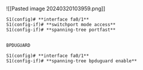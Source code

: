
![[Pasted image 20240320103959.png]]

````
S1(config)# **interface fa0/1**
S1(config-if)# **switchport mode access**
S1(config-if)# **spanning-tree portfast**


BPDUGUARD

S1(config)# **interface fa0/1**
S1(config-if)# **spanning-tree bpduguard enable**

`````


